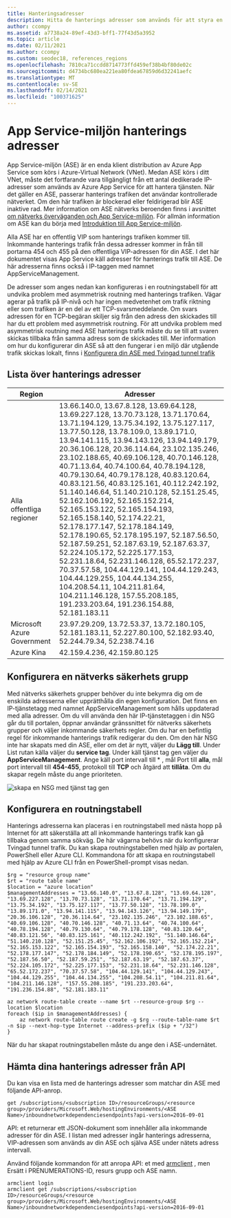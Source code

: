 ```yaml
---
title: Hanteringsadresser
description: Hitta de hanterings adresser som används för att styra en App Service-miljön. Konfigurerade dem i en routningstabell för att undvika problem med asymmetrisk routning.
author: ccompy
ms.assetid: a7738a24-89ef-43d3-bff1-77f43d5a3952
ms.topic: article
ms.date: 02/11/2021
ms.author: ccompy
ms.custom: seodec18, references_regions
ms.openlocfilehash: 7810ca71ccdd8714773ffd459ef38b4bf80de02c
ms.sourcegitcommit: d4734bc680ea221ea80fdea67859d6d32241aefc
ms.translationtype: MT
ms.contentlocale: sv-SE
ms.lasthandoff: 02/14/2021
ms.locfileid: "100371625"
---
```

# <a name="app-service-environment-management-addresses"></a>App Service-miljön hanterings adresser

App Service-miljön (ASE) är en enda klient distribution av Azure App Service som körs i Azure-Virtual Network (VNet).  Medan ASE körs i ditt VNet, måste det fortfarande vara tillgängligt från ett antal dedikerade IP-adresser som används av Azure App Service för att hantera tjänsten.  När det gäller en ASE, passerar hanterings trafiken det användar kontrollerade nätverket. Om den här trafiken är blockerad eller feldirigerad blir ASE inaktive rad. Mer information om ASE nätverks beroenden finns i avsnittet [om nätverks överväganden och App Service-miljön][networking]. För allmän information om ASE kan du börja med [Introduktion till App Service-miljön][intro].

Alla ASE har en offentlig VIP som hanterings trafiken kommer till. Inkommande hanterings trafik från dessa adresser kommer in från till portarna 454 och 455 på den offentliga VIP-adressen för din ASE. I det här dokumentet visas App Service käll adresser för hanterings trafik till ASE. De här adresserna finns också i IP-taggen med namnet AppServiceManagement.

De adresser som anges nedan kan konfigureras i en routningstabell för att undvika problem med asymmetrisk routning med hanterings trafiken. Vägar agerar på trafik på IP-nivå och har ingen medvetenhet om trafik riktning eller som trafiken är en del av ett TCP-svarsmeddelande. Om svars adressen för en TCP-begäran skiljer sig från den adress den skickades till har du ett problem med asymmetrisk routning. För att undvika problem med asymmetrisk routning med ASE hanterings trafik måste du se till att svaren skickas tillbaka från samma adress som de skickades till. Mer information om hur du konfigurerar din ASE så att den fungerar i en miljö där utgående trafik skickas lokalt, finns i [Konfigurera din ASE med Tvingad tunnel trafik][forcedtunnel]

## <a name="list-of-management-addresses"></a>Lista över hanterings adresser ##

| Region | Adresser |
|--------|-----------|
| Alla offentliga regioner | 13.66.140.0, 13.67.8.128, 13.69.64.128, 13.69.227.128, 13.70.73.128, 13.71.170.64, 13.71.194.129, 13.75.34.192, 13.75.127.117, 13.77.50.128, 13.78.109.0, 13.89.171.0, 13.94.141.115, 13.94.143.126, 13.94.149.179, 20.36.106.128, 20.36.114.64, 23.102.135.246, 23.102.188.65, 40.69.106.128, 40.70.146.128, 40.71.13.64, 40.74.100.64, 40.78.194.128, 40.79.130.64, 40.79.178.128, 40.83.120.64, 40.83.121.56, 40.83.125.161, 40.112.242.192, 51.140.146.64, 51.140.210.128, 52.151.25.45, 52.162.106.192, 52.165.152.214, 52.165.153.122, 52.165.154.193, 52.165.158.140, 52.174.22.21, 52.178.177.147, 52.178.184.149, 52.178.190.65, 52.178.195.197, 52.187.56.50, 52.187.59.251, 52.187.63.19, 52.187.63.37, 52.224.105.172, 52.225.177.153, 52.231.18.64, 52.231.146.128, 65.52.172.237, 70.37.57.58, 104.44.129.141, 104.44.129.243, 104.44.129.255, 104.44.134.255, 104.208.54.11, 104.211.81.64, 104.211.146.128, 157.55.208.185, 191.233.203.64, 191.236.154.88, 52.181.183.11 |
| Microsoft Azure Government | 23.97.29.209, 13.72.53.37, 13.72.180.105, 52.181.183.11, 52.227.80.100, 52.182.93.40, 52.244.79.34, 52.238.74.16 |
| Azure Kina | 42.159.4.236, 42.159.80.125 |

## <a name="configuring-a-network-security-group"></a>Konfigurera en nätverks säkerhets grupp

Med nätverks säkerhets grupper behöver du inte bekymra dig om de enskilda adresserna eller upprätthålla din egen konfiguration. Det finns en IP-tjänstetagg med namnet AppServiceManagement som hålls uppdaterad med alla adresser. Om du vill använda den här IP-tjänstetaggen i din NSG går du till portalen, öppnar användar gränssnittet för nätverks säkerhets grupper och väljer inkommande säkerhets regler. Om du har en befintlig regel för inkommande hanterings trafik redigerar du den. Om den här NSG inte har skapats med din ASE, eller om det är nytt, väljer du **Lägg till**. Under List rutan källa väljer du **service tag**.  Under käll tjänst tag gen väljer du **AppServiceManagement**. Ange käll port intervall till \* , mål Port till **alla**, mål port intervall till **454-455**, protokoll till **TCP** och åtgärd att **tillåta**. Om du skapar regeln måste du ange prioriteten. 

![skapa en NSG med tjänst tag gen][1]

## <a name="configuring-a-route-table"></a>Konfigurera en routningstabell

Hanterings adresserna kan placeras i en routningstabell med nästa hopp på Internet för att säkerställa att all inkommande hanterings trafik kan gå tillbaka genom samma sökväg. De här vägarna behövs när du konfigurerar Tvingad tunnel trafik. Du kan skapa routningstabellen med hjälp av portalen, PowerShell eller Azure CLI.  Kommandona för att skapa en routningstabell med hjälp av Azure CLI från en PowerShell-prompt visas nedan. 

```azurepowershell-interactive
$rg = "resource group name"
$rt = "route table name"
$location = "azure location"
$managementAddresses = "13.66.140.0", "13.67.8.128", "13.69.64.128", "13.69.227.128", "13.70.73.128", "13.71.170.64", "13.71.194.129", "13.75.34.192", "13.75.127.117", "13.77.50.128", "13.78.109.0", "13.89.171.0", "13.94.141.115", "13.94.143.126", "13.94.149.179", "20.36.106.128", "20.36.114.64", "23.102.135.246", "23.102.188.65", "40.69.106.128", "40.70.146.128", "40.71.13.64", "40.74.100.64", "40.78.194.128", "40.79.130.64", "40.79.178.128", "40.83.120.64", "40.83.121.56", "40.83.125.161", "40.112.242.192", "51.140.146.64", "51.140.210.128", "52.151.25.45", "52.162.106.192", "52.165.152.214", "52.165.153.122", "52.165.154.193", "52.165.158.140", "52.174.22.21", "52.178.177.147", "52.178.184.149", "52.178.190.65", "52.178.195.197", "52.187.56.50", "52.187.59.251", "52.187.63.19", "52.187.63.37", "52.224.105.172", "52.225.177.153", "52.231.18.64", "52.231.146.128", "65.52.172.237", "70.37.57.58", "104.44.129.141", "104.44.129.243", "104.44.129.255", "104.44.134.255", "104.208.54.11", "104.211.81.64", "104.211.146.128", "157.55.208.185", "191.233.203.64", "191.236.154.88", "52.181.183.11"

az network route-table create --name $rt --resource-group $rg --location $location
foreach ($ip in $managementAddresses) {
    az network route-table route create -g $rg --route-table-name $rt -n $ip --next-hop-type Internet --address-prefix ($ip + "/32")
}
```

När du har skapat routningstabellen måste du ange den i ASE-undernätet.  

## <a name="get-your-management-addresses-from-api"></a>Hämta dina hanterings adresser från API ##

Du kan visa en lista med de hanterings adresser som matchar din ASE med följande API-anrop.

```http
get /subscriptions/<subscription ID>/resourceGroups/<resource group>/providers/Microsoft.Web/hostingEnvironments/<ASE Name>/inboundnetworkdependenciesendpoints?api-version=2016-09-01
```

API: et returnerar ett JSON-dokument som innehåller alla inkommande adresser för din ASE. I listan med adresser ingår hanterings adresserna, VIP-adressen som används av din ASE och själva ASE under nätets adress intervall.  

Använd följande kommandon för att anropa API: et med [armclient](https://github.com/projectkudu/ARMClient) , men Ersätt i PRENUMERATIONS-ID, resurs grupp och ASE namn.  

```azurepowershell-interactive
armclient login
armclient get /subscriptions/<subscription ID>/resourceGroups/<resource group>/providers/Microsoft.Web/hostingEnvironments/<ASE Name>/inboundnetworkdependenciesendpoints?api-version=2016-09-01
```

<!--IMAGES-->
[1]: ./media/management-addresses/managementaddr-nsg.png

<!-- LINKS -->
[networking]: ./network-info.md
[intro]: ./intro.md
[forcedtunnel]: ./forced-tunnel-support.md
